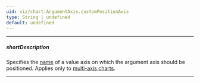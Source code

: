 ```yaml
---
uid: viz/chart:ArgumentAxis.customPositionAxis
type: String | undefined
default: undefined
---
```

---
##### shortDescription
Specifies the [name](/api-reference/10%20UI%20Components/dxChart/1%20Configuration/valueAxis/name.md '/Documentation/ApiReference/UI_Components/dxChart/Configuration/valueAxis/#name') of a value axis on which the argument axis should be positioned. Applies only to [multi-axis charts](/concepts/05%20UI%20Components/Chart/20%20Axes/70%20Multi-Axis%20Chart.md '/Documentation/Guide/UI_Components/Chart/Axes/Multi-Axis_Chart/').

---
<!--

##### See also #####
- [customPosition](/api-reference/10%20UI%20Components/dxChart/1%20Configuration/argumentAxis/customPosition.md '/Documentation/ApiReference/UI_Components/dxChart/Configuration/argumentAxis/#customPosition')

-->